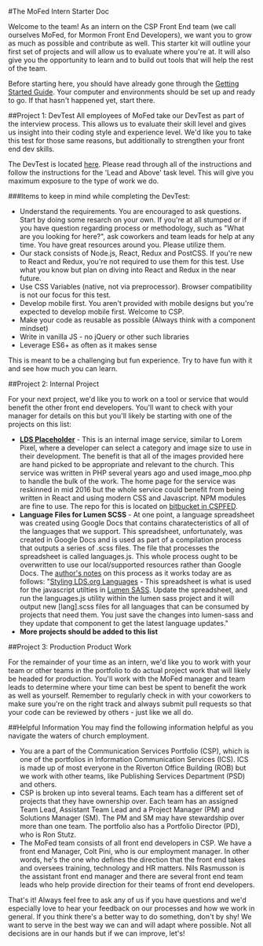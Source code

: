 #The MoFed Intern Starter Doc

Welcome to the team! As an intern on the CSP Front End team (we call ourselves MoFed, for Mormon Front End Developers), we want you to grow as much as possible and contribute as well. This starter kit will outline your first set of projects and will allow us to evaluate where you're at. It will also give you the opportunity to learn and to build out tools that will help the rest of the team.

Before starting here, you should have already gone through the [Getting Started Guide](https://github.com/teamMoFed/docs/blob/master/gettingStarted.md). Your computer and environments should be set up and ready to go. If that hasn't happened yet, start there.

##Project 1: DevTest
All employees of MoFed take our DevTest as part of the interview process. This allows us to evaluate their skill level and gives us insight into their coding style and experience level. We'd like you to take this test for those same reasons, but additionally to strengthen your front end dev skills.

The DevTest is located [here](https://github.com/teamMoFed/devtest). Please read through all of the instructions and follow the instructions for the 'Lead and Above' task level. This will give you maximum exposure to the type of work we do.

###Items to keep in mind while completing the DevTest:

* Understand the requirements. You are encouraged to ask questions. Start by doing some resarch on your own. If you're at all stumped or if you have question regarding process or methodology, such as "What are you looking for here?", ask coworkers and team leads for help at any time. You have great resources around you. Please utilize them.
* Our stack consists of Node.js, React, Redux and PostCSS. If you're new to React and Redux, you're not required to use them for this test. Use what you know but plan on diving into React and Redux in the near future.
* Use CSS Variables (native, not via preprocessor). Browser compatibility is not our focus for this test.
* Develop mobile first. You aren't provided with mobile designs but you're expected to develop mobile first. Welcome to CSP.
* Make your code as reusable as possible (Always think with a component mindset)
* Write in vanilla JS - no jQuery or other such libraries
* Leverage ES6+ as often as it makes sense

This is meant to be a challenging but fun experience. Try to have fun with it and see how much you can learn.

##Project 2: Internal Project

For your next project, we'd like you to work on a tool or service that would benefit the other front end developers. You'll want to check with your manager for details on this but you'll likely be starting with one of the projects on this list:

* **[LDS Placeholder](https://design.ldschurch.org/csp/placeholder)** - This is an internal image service, similar to Lorem Pixel, where a developer can select a category and image size to use in their development. The benefit is that all of the images provided here are hand picked to be appropriate and relevant to the church. This service was written in PHP several years ago and used image_moo.php to handle the bulk of the work. The home page for the service was reskinned in mid 2016 but the whole service could benefit from being written in React and using modern CSS and Javascript. NPM modules are fine to use. The repo for this is located on [bitbucket in CSPFED](https://code.ldschurch.org/git/projects/CSPFED/repos/placeholder/browse).
* **Language Files for Lumen SCSS** - At one point, a language spreadsheet was created using Google Docs that contains charatecteristics of all of the languages that we support. This spreadsheet, unfortunately, was created in Google Docs and is used as part of a compilation process that outputs a series of .scss files. The file that processes the spreadsheet is called languages.js. This whole process ought to be overwritten to use our local/supported resources rather than Google Docs. The [author's notes](https://docs.google.com/document/d/1FsTKhJKJOhSEor_OQDVN-uCguFqBzNl8_4JxSi5Pp5w/edit#) on this process as it works today are as follows: "[Styling LDS.org Languages](https://docs.google.com/spreadsheets/d/1iln-6bG3IgWKriY6F7z9ROCcG6P-1fdLDmXNFT6PMaw/edit#gid=0) - This spreadsheet is what is used for the javascript utilties in [Lumen SASS](https://code.ldschurch.org/git/projects/LUMEN/repos/lumen-sass/browse). Update the spreadsheet, and run the languages.js utility within the lumen sass project and it will output new [lang].scss files for all languages that can be consumed by projects that need them.  You just save the changes into lumen-sass and they update that component to get the latest language updates."
* **More projects should be added to this list**

##Project 3: Production Product Work

For the remainder of your time as an intern, we'd like you to work with your team or other teams in the portfolio to do actual project work that will likely be headed for production. You'll work with the MoFed manager and team leads to determine where your time can best be spent to benefit the work as well as yourself. Remember to regularly check in with your coworkers to make sure you're on the right track and always submit pull requests so that your code can be reviewed by others - just like we all do.

##Helpful Information
You may find the following information helpful as you navigate the waters of church employment.

* You are a part of the Communication Services Portfolio (CSP), which is one of the portfolios in Information Communication Services (ICS). ICS is made up of most everyone in the Riverton Office Building (ROB) but we work with other teams, like Publishing  Services Department (PSD) and others.
* CSP is broken up into several teams. Each team has a different set of projects that they have ownership over. Each team has an assigned Team Lead, Assistant Team Lead and a Project Manager (PM) and Solutions Manager (SM). The PM and SM may have stewardship over more than one team. The portfolio also has a Portfolio Director (PD), who is Ron Stutz.
* The MoFed team consists of all front end developers in CSP. We have a front end Manager, Colt Pini, who is our employment manager. In other words, he's the one who defines the direction that the front end takes and oversees training, technology and HR matters. Nils Rasmusson is the assistant front end manager and there are several front end team leads who help provide direction for their teams of front end developers. 

That's it! Always feel free to ask any of us if you have questions and we'd especially love to hear your feedback on our processes and how we work in general. If you think there's a better way to do something, don't by shy! We want to serve in the best way we can and will adapt where possible. Not all decisions are in our hands but if we can improve, let's!
